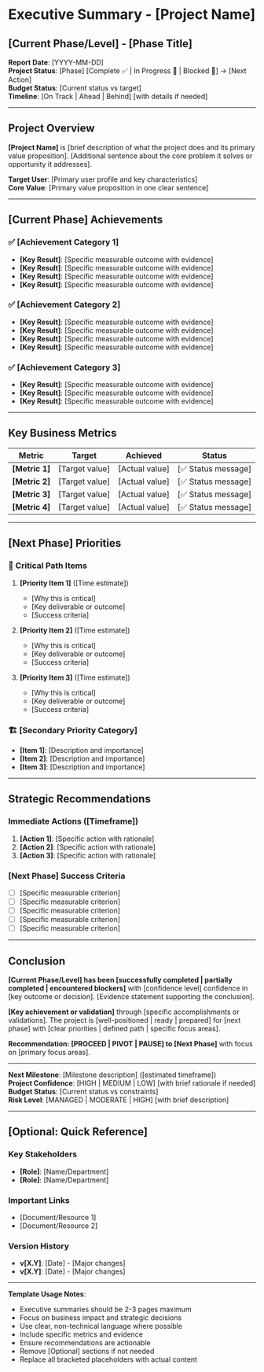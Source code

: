 # Executive Summary - [Project Name]
## [Current Phase/Level] - [Phase Title]

**Report Date**: [YYYY-MM-DD]  
**Project Status**: [Phase] [Complete ✅ | In Progress 🔄 | Blocked 🚫] → [Next Action]  
**Budget Status**: [Current status vs target]  
**Timeline**: [On Track | Ahead | Behind] [with details if needed]  

---

## Project Overview

**[Project Name]** is [brief description of what the project does and its primary value proposition]. [Additional sentence about the core problem it solves or opportunity it addresses].

**Target User**: [Primary user profile and key characteristics]  
**Core Value**: [Primary value proposition in one clear sentence]

---

## [Current Phase] Achievements

### ✅ [Achievement Category 1]
- **[Key Result]**: [Specific measurable outcome with evidence]
- **[Key Result]**: [Specific measurable outcome with evidence]
- **[Key Result]**: [Specific measurable outcome with evidence]
- **[Key Result]**: [Specific measurable outcome with evidence]

### ✅ [Achievement Category 2]
- **[Key Result]**: [Specific measurable outcome with evidence]
- **[Key Result]**: [Specific measurable outcome with evidence]
- **[Key Result]**: [Specific measurable outcome with evidence]
- **[Key Result]**: [Specific measurable outcome with evidence]

### ✅ [Achievement Category 3]
- **[Key Result]**: [Specific measurable outcome with evidence]
- **[Key Result]**: [Specific measurable outcome with evidence]
- **[Key Result]**: [Specific measurable outcome with evidence]

---

## Key Business Metrics

| Metric | Target | Achieved | Status |
|--------|--------|----------|--------|
| **[Metric 1]** | [Target value] | [Actual value] | [✅ Status message] |
| **[Metric 2]** | [Target value] | [Actual value] | [✅ Status message] |
| **[Metric 3]** | [Target value] | [Actual value] | [✅ Status message] |
| **[Metric 4]** | [Target value] | [Actual value] | [✅ Status message] |

---

## [Next Phase] Priorities

### 🚨 Critical Path Items
1. **[Priority Item 1]** ([Time estimate])
   - [Why this is critical]
   - [Key deliverable or outcome]
   - [Success criteria]

2. **[Priority Item 2]** ([Time estimate])  
   - [Why this is critical]
   - [Key deliverable or outcome]
   - [Success criteria]

3. **[Priority Item 3]** ([Time estimate])
   - [Why this is critical]
   - [Key deliverable or outcome]
   - [Success criteria]

### 🏗️ [Secondary Priority Category]
- **[Item 1]**: [Description and importance]
- **[Item 2]**: [Description and importance]
- **[Item 3]**: [Description and importance]

---

## Strategic Recommendations

### Immediate Actions ([Timeframe])
1. **[Action 1]**: [Specific action with rationale]
2. **[Action 2]**: [Specific action with rationale]
3. **[Action 3]**: [Specific action with rationale]

### [Next Phase] Success Criteria
- [ ] [Specific measurable criterion]
- [ ] [Specific measurable criterion]  
- [ ] [Specific measurable criterion]
- [ ] [Specific measurable criterion]
- [ ] [Specific measurable criterion]

---

## Conclusion

**[Current Phase/Level] has been [successfully completed | partially completed | encountered blockers]** with [confidence level] confidence in [key outcome or decision]. [Evidence statement supporting the conclusion].

**[Key achievement or validation]** through [specific accomplishments or validations]. The project is [well-positioned | ready | prepared] for [next phase] with [clear priorities | defined path | specific focus areas].

**Recommendation: [PROCEED | PIVOT | PAUSE] to [Next Phase]** with focus on [primary focus areas].

---

**Next Milestone**: [Milestone description] ([estimated timeframe])  
**Project Confidence**: [HIGH | MEDIUM | LOW] [with brief rationale if needed]  
**Budget Status**: [Current status vs constraints]  
**Risk Level**: [MANAGED | MODERATE | HIGH] [with brief description]

---

## [Optional: Quick Reference]

### Key Stakeholders
- **[Role]**: [Name/Department]
- **[Role]**: [Name/Department]

### Important Links
- [Document/Resource 1]
- [Document/Resource 2]

### Version History
- **v[X.Y]**: [Date] - [Major changes]
- **v[X.Y]**: [Date] - [Major changes]

---

**Template Usage Notes**:
- Executive summaries should be 2-3 pages maximum
- Focus on business impact and strategic decisions
- Use clear, non-technical language where possible
- Include specific metrics and evidence
- Ensure recommendations are actionable
- Remove [Optional] sections if not needed
- Replace all bracketed placeholders with actual content